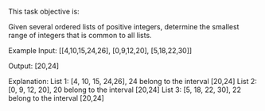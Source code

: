 This task objective is:

Given several ordered lists of positive integers, determine the smallest range of integers that is common to all lists.

Example Input:
[[4,10,15,24,26], [0,9,12,20], [5,18,22,30]]

Output:
[20,24]

Explanation:
List 1: [4, 10, 15, 24,26], 24 belong to the interval [20,24]
List 2: [0, 9, 12, 20], 20 belong to the interval [20,24]
List 3: [5, 18, 22, 30], 22 belong to the interval [20,24]
